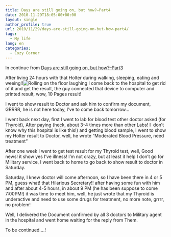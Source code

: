 ```yaml
---
title: Days are still going on, but how?–Part4
date: 2010-11-29T18:05:00+00:00
layout: single
author_profile: true
url: 2010/11/29/days-are-still-going-on-but-how-part4/
tags:
  - My life
lang: en
categories: 
  - Cozy Corner
---
```

In continue from [Days are still going on, but how?–Part3](/2010/11/28/days-are-still-going-on-but-how-part3/ "Days are still going on, but how?–Part3")

After living 24 hours with that Holter during walking, sleeping, eating and weeing!!![Rolling on the floor laughing](http://lh4.ggpht.com/_vaUVXcmC3OI/TPPrZtkScHI/AAAAAAAADRg/qD89ONq90nE/wlEmoticon-rollingonthefloorlaughing%5B2%5D.png?imgmax=800) I come back to the hospital to get rid of it and get the result, the guy connected that device to computer and printed result, wow, 10 Pages result!

I went to show result to Doctor and ask him to confirm my document, GRRRR, he is not here today, I’ve to come back tomorrow…

I went back next day, first I went to lab for blood test other doctor asked (for Thyroid), After paying (heck, about 3-4 times more than other Labs! I  don’t know why this hospital is like this!) and getting blood sample, I went to show my Holter result to Doctor, well, he wrote “Moderated Blood Pressure, need treatment”

After one week I went to get test result for my Thyroid test, well, Good news! it show yes I’ve illness! I’m not crazy, but at least it help I don’t go for Military service, I went back to home to go back to show result to doctor in Saturday.

Saturday, I knew doctor will come afternoon, so I have been there in 4 or 5 PM, guess what! that Hilarious Secretary!! after having some fun with him and after about 4-5 hours, in about 9 PM (he has been suppose to come 7:00PM!) it was time to meet him, well, he just wrote that my Thyroid is underactive and need to use some drugs for treatment, no more note, grrrr, no problem!

Well, I delivered the Document confirmed by all 3 doctors to Military agent in the hospital and went home waiting for the reply from Them.

To be continued….!